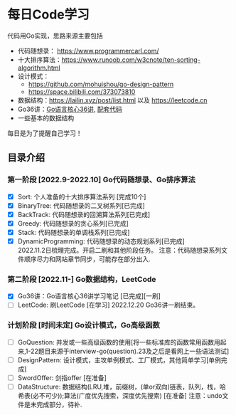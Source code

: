 # 每日Code学习
代码用Go实现，思路来源主要包括
* 代码随想录： https://www.programmercarl.com/
* 十大排序算法：https://www.runoob.com/w3cnote/ten-sorting-algorithm.html
* 设计模式：
  * https://github.com/mohuishou/go-design-pattern
  * https://space.bilibili.com/373073810
* 数据结构：https://lailin.xyz/post/list.html 以及 https://leetcode.cn
* Go36讲：[Go语言核心36讲](https://time.geekbang.org/column/intro/100013101?code=YF69zjMN9upBt%2FgAwgwUikil2N2wiVvJ7XcyiRsLXU8%3D&source=app_share), [配套代码](https://github.com/hyper0x/Golang_Puzzlers)
* 一些基本的数据结构

每日是为了提醒自己学习！
## 目录介绍
### 第一阶段 [2022.9-2022.10] Go代码随想录、Go排序算法
- [x] Sort: 个人准备的十大排序算法系列 [完成10个]
- [x] BinaryTree: 代码随想录的二叉树系列[已完成]
- [x] BackTrack: 代码随想录的回溯算法系列[已完成]  
- [x] Greedy: 代码随想录的贪心系列[已完成]
- [x] Stack: 代码随想录的单调栈系列[已完成]
- [x] DynamicProgramming: 代码随想录的动态规划系列[已完成]   
2022.11.2日梳理完成。开启二刷和其他阶段任务。
注意：代码随想录系列文件顺序尽力和网站章节同步，可能存在部分出入.  

### 第二阶段 [2022.11-] Go数据结构，LeetCode
- [x] Go36讲：Go语言核心36讲学习笔记 [已完成][一刷]
- [ ] LeetCode: 刷LeetCode [在学习]
2022.12.20 Go36讲一刷结束。

### 计划阶段 [时间未定] Go设计模式，Go高级函数
- [ ] GoQuestion: 并发或一些高级函数的使用[将一些标准库的函数常用函数用起来,1-22题目来源于interview-go(question).23及之后是看网上一些语法测试]
- [ ] DesignPattern: 设计模式，主攻单例模式、工厂模式，其他简单学习[单例完成]
- [ ] SwordOffer: 剑指offer [在准备]
- [ ]  DataStructure: 数据结构(LRU,堆，前缀树，(单or双向)链表，队列，栈，哈希表(必不可少));算法(广度优先搜索，深度优先搜索)  [在准备]
注意：undo文件是未完成部分，待补. 